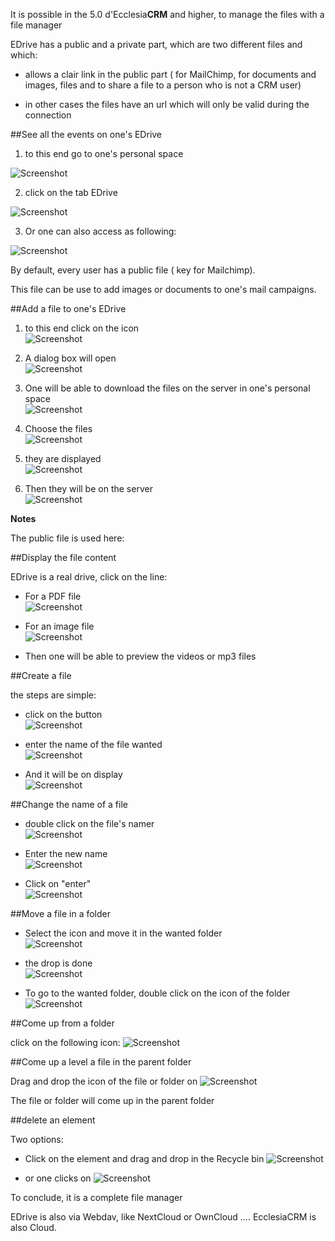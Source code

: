 It is possible in the 5.0 d'Ecclesia**CRM** and higher, to manage the files with a file manager

EDrive has a public and a private part, which are two different files and which:

- allows a clair link in the public part ( for MailChimp, for documents and images, files and to share a file to a person who is not a CRM user)

- in other cases the files have an url which will only be valid during the connection


##See all the events on one's EDrive

1. to this end go to one's personal space

![Screenshot](../../img/person/user22.png)

2. click on the tab EDrive

![Screenshot](../../img/person/user32.png)

3. Or one can also access as following:

![Screenshot](../../img/person/edrive1.png)


By default, every user has a public file ( key for Mailchimp).

This file can be use to add images or documents to one's mail campaigns.

##Add a file to one's EDrive

1. to this end click on the icon<br>
![Screenshot](../../img/person/edrive2.png)

2. A dialog box will open<br>
![Screenshot](../../img/person/edrive3.png)

3. One will be able to download the files on the server in one's personal space<br>
![Screenshot](../../img/person/edrive3.png)

4. Choose the files<br>
![Screenshot](../../img/person/edrive4.png)

5. they are displayed<br>
![Screenshot](../../img/person/edrive5.png)

6. Then they will be on the server<br>
![Screenshot](../../img/person/edrive6.png)


**Notes**

The public file is used here:

##Display the file content

EDrive is a real drive, click on the line:

- For a PDF file<br>
![Screenshot](../../img/person/edrive7.png)

- For an image file<br>
![Screenshot](../../img/person/edrive8.png)

- Then one will be able to preview the videos or mp3 files


##Create a file

the steps are simple:

- click on the button<br>
![Screenshot](../../img/person/edrive9.png)

- enter the name of the file wanted<br>
![Screenshot](../../img/person/edrive10.png)

- And it will be on display<br>
![Screenshot](../../img/person/edrive11.png)

##Change the name of a file

- double click on the file's namer<br>
![Screenshot](../../img/person/edrive12.png)

- Enter the new name<br>
![Screenshot](../../img/person/edrive13.png)

- Click on "enter"<br>
![Screenshot](../../img/person/edrive14.png)

##Move a file in a folder

- Select the icon and move it in the wanted folder<br>
![Screenshot](../../img/person/edrive15.png)

- the drop is done<br>
![Screenshot](../../img/person/edrive16.png)

- To go to the wanted folder, double click on the icon of the folder<br>
![Screenshot](../../img/person/edrive17.png)

##Come up from a folder

click on the following icon:  ![Screenshot](../../img/person/edrive18.png)

##Come up a level a file in the parent folder

Drag and drop the icon of the file or folder on ![Screenshot](../../img/person/edrive18.png)

The file or folder will come up in the parent folder

##delete an element

Two options:

- Click on the element and drag and drop in the Recycle bin ![Screenshot](../../img/person/edrive19.png)

- or one clicks on ![Screenshot](../../img/person/edrive19.png)

To conclude, it is a complete file manager

EDrive is also via Webdav, like NextCloud or OwnCloud .... EcclesiaCRM is also Cloud.
